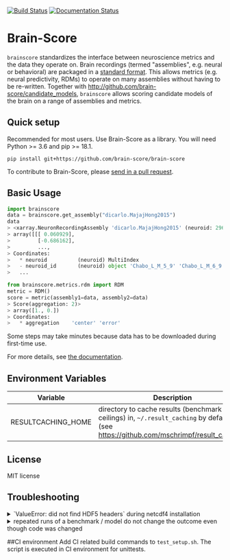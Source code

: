 [![Build Status](https://travis-ci.com/brain-score/brain-score.svg?token=vqt7d2yhhpLGwHsiTZvT&branch=master)](https://travis-ci.com/brain-score/brain-score)
[![Documentation Status](https://readthedocs.org/projects/brain-score/badge/?version=latest)](https://brain-score.readthedocs.io/en/latest/?badge=latest)

# Brain-Score

`brainscore` standardizes the interface between neuroscience metrics
and the data they operate on.
Brain recordings (termed "assemblies", e.g. neural or behavioral)
are packaged in a [standard format](http://xarray.pydata.org/).
This allows metrics (e.g. neural predictivity, RDMs) to operate
on many assemblies without having to be re-written.
Together with http://github.com/brain-score/candidate_models, `brainscore`
allows scoring candidate models of the brain on a range of assemblies and metrics.


## Quick setup

Recommended for most users. Use Brain-Score as a library. You will need Python >= 3.6 and pip >= 18.1.

`pip install git+https://github.com/brain-score/brain-score`

To contribute to Brain-Score, please [send in a pull request](https://github.com/brain-score/brain-score/pulls).


## Basic Usage

```python
import brainscore
data = brainscore.get_assembly("dicarlo.MajajHong2015")
data
> <xarray.NeuronRecordingAssembly 'dicarlo.MajajHong2015' (neuroid: 296, presentation: 268800, time_bin: 1)>
> array([[[ 0.060929],
>         [-0.686162],
>         ...,
> Coordinates:
>   * neuroid          (neuroid) MultiIndex
>   - neuroid_id       (neuroid) object 'Chabo_L_M_5_9' 'Chabo_L_M_6_9' ...
>   ...

from brainscore.metrics.rdm import RDM
metric = RDM()
score = metric(assembly1=data, assembly2=data)
> Score(aggregation: 2)>
> array([1., 0.])
> Coordinates:
>   * aggregation    'center' 'error'
```

Some steps may take minutes because data has to be downloaded during first-time use.

For more details, see [the documentation](https://brain-score.readthedocs.io).


## Environment Variables

| Variable               | Description                                                                                                                           |
|------------------------|---------------------------------------------------------------------------------------------------------------------------------------|
| RESULTCACHING_HOME     | directory to cache results (benchmark ceilings) in, `~/.result_caching` by default (see https://github.com/mschrimpf/result_caching) |



## License
MIT license


## Troubleshooting
<details>
<summary>`ValueError: did not find HDF5 headers` during netcdf4 installation</summary>
pip seems to fail properly setting up the HDF5_DIR required by netcdf4.
Use conda: `conda install netcdf4`
</details>

<details>
<summary>repeated runs of a benchmark / model do not change the outcome even though code was changed</summary>
results (scores, activations) are cached on disk using https://github.com/mschrimpf/result_caching.
Delete the corresponding file or directory to clear the cache.
</details>

##CI environment
Add CI related build commands to `test_setup.sh`. The script is executed in CI environment for unittests.